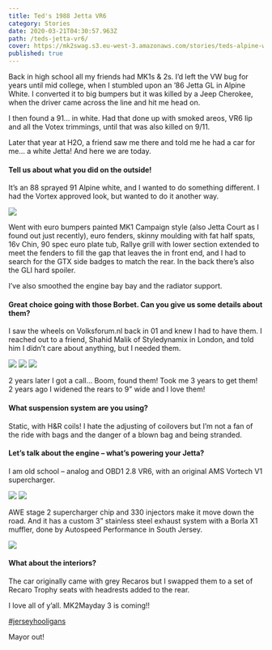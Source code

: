 ```yaml
---
title: Ted's 1988 Jetta VR6
category: Stories
date: 2020-03-21T04:30:57.963Z
path: /teds-jetta-vr6/
cover: https://mk2swag.s3.eu-west-3.amazonaws.com/stories/teds-alpine-white-1988-jetta-cover.jpg
published: true
---
```


Back in high school all my friends had MK1s & 2s. I’d left the VW bug for years until mid college, when I stumbled upon an ’86 Jetta GL in Alpine White. I converted it to big bumpers but it was killed by a Jeep Cherokee, when the driver came across the line and hit me head on.

I then found a 91… in white. Had that done up with smoked areos, VR6 lip and all the Votex trimmings, until that was also killed on 9/11.

Later that year at H2O, a friend saw me there and told me he had a car for me… a white Jetta! And here we are today.

#### Tell us about what you did on the outside!
It’s an 88 sprayed 91 Alpine white, and I wanted to do something different. I had the Vortex approved look, but wanted to do it another way.

![](https://mk2swag.s3.eu-west-3.amazonaws.com/stories/teds-alpine-white-1988-jetta-exterior-front-1.jpg)

Went with euro bumpers painted MK1 Campaign style (also Jetta Court as I found out just recently), euro fenders, skinny moulding with fat half spats, 16v Chin, 90 spec euro plate tub, Rallye grill with lower section extended to meet the fenders to fill the gap that leaves the in front end, and I had to search for the GTX side badges to match the rear. In the back there’s also the GLI hard spoiler.

I’ve also smoothed the engine bay bay and the radiator support.

#### Great choice going with those Borbet. Can you give us some details about them?
I saw the wheels on Volksforum.nl back in 01 and knew I had to have them. I reached out to a friend, Shahid Malik of Styledynamix in London, and told him I didn’t care about anything, but I needed them.

![](https://mk2swag.s3.eu-west-3.amazonaws.com/stories/teds-alpine-white-1988-jetta-wheels-1.jpg)
![](https://mk2swag.s3.eu-west-3.amazonaws.com/stories/teds-alpine-white-1988-jetta-wheels-2.jpg)
![](https://mk2swag.s3.eu-west-3.amazonaws.com/stories/teds-alpine-white-1988-jetta-wheels-3.jpg)

2 years later I got a call… Boom, found them! Took me 3 years to get them! 2 years ago I widened the rears to 9” wide and I love them!

#### What suspension system are you using?
Static, with H&R coils! I hate the adjusting of coilovers but I’m not a fan of the ride with bags and the danger of a blown bag and being stranded.

#### Let’s talk about the engine – what’s powering your Jetta?
I am old school – analog and OBD1 2.8 VR6, with an original AMS Vortech V1 supercharger.

![](https://mk2swag.s3.eu-west-3.amazonaws.com/stories/teds-alpine-white-1988-jetta-engine-1.jpg)
![](https://mk2swag.s3.eu-west-3.amazonaws.com/stories/teds-alpine-white-1988-jetta-engine-2.jpg)

AWE stage 2 supercharger chip and 330 injectors make it move down the road. And it has a custom 3” stainless steel exhaust system with a Borla X1 muffler, done by Autospeed Performance in South Jersey.

![](https://mk2swag.s3.eu-west-3.amazonaws.com/stories/teds-alpine-white-1988-jetta-engine-3.jpg)

#### What about the interiors?
The car originally came with grey Recaros but I swapped them to a set of Recaro Trophy seats with headrests added to the rear.

I love all of y’all. MK2Mayday 3 is coming!!

[#jerseyhooligans](https://www.instagram.com/explore/tags/jerseyhooligans/)

Mayor out!

